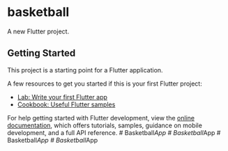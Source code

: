 # basketball

A new Flutter project.

## Getting Started

This project is a starting point for a Flutter application.

A few resources to get you started if this is your first Flutter project:

- [Lab: Write your first Flutter app](https://docs.flutter.dev/get-started/codelab)
- [Cookbook: Useful Flutter samples](https://docs.flutter.dev/cookbook)

For help getting started with Flutter development, view the
[online documentation](https://docs.flutter.dev/), which offers tutorials,
samples, guidance on mobile development, and a full API reference.
#   B a s k e t b a l l _ A p p  
 #   B a s k e t b a l l _ A p p  
 #   B a s k e t b a l l _ A p p  
 #   B a s k e t b a l l _ A p p  
 